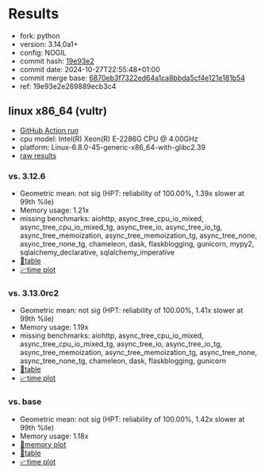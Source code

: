 # Results

- fork: python
- version: 3.14.0a1+
- config: NOGIL
- commit hash: [19e93e2](https://github.com/python/cpython/commit/19e93e2)
- commit date: 2024-10-27T22:55:48+01:00
- commit merge base: [6870eb3f7322ed64a1ca8bbda5cf4e121e181b54](https://github.com/python/cpython/commit/6870eb3f7322ed64a1ca8bbda5cf4e121e181b54)
- ref: 19e93e2e269889ecb3c4

## linux x86_64 (vultr)

- [GitHub Action run](https://github.com/facebookexperimental/free-threading-benchmarking/actions/runs/11545097848)
- cpu model: Intel(R) Xeon(R) E-2286G CPU @ 4.00GHz
- platform: Linux-6.8.0-45-generic-x86_64-with-glibc2.39
- [raw results](bm-20241027-vultr-x86_64-python-19e93e2e269889ecb3c4-3.14.0a1%2B-19e93e2.json)

### vs. 3.12.6

- Geometric mean: not sig (HPT: reliability of 100.00%, 1.39x slower at 99th %ile)
- Memory usage: 1.21x
- missing benchmarks: aiohttp, async_tree_cpu_io_mixed, async_tree_cpu_io_mixed_tg, async_tree_io, async_tree_io_tg, async_tree_memoization, async_tree_memoization_tg, async_tree_none, async_tree_none_tg, chameleon, dask, flaskblogging, gunicorn, mypy2, sqlalchemy_declarative, sqlalchemy_imperative
- [📄table](bm-20241027-vultr-x86_64-python-19e93e2e269889ecb3c4-3.14.0a1%2B-19e93e2-vs-3.12.6.md)
- [📈time plot](bm-20241027-vultr-x86_64-python-19e93e2e269889ecb3c4-3.14.0a1%2B-19e93e2-vs-3.12.6.svg)

### vs. 3.13.0rc2

- Geometric mean: not sig (HPT: reliability of 100.00%, 1.41x slower at 99th %ile)
- Memory usage: 1.19x
- missing benchmarks: aiohttp, async_tree_cpu_io_mixed, async_tree_cpu_io_mixed_tg, async_tree_io, async_tree_io_tg, async_tree_memoization, async_tree_memoization_tg, async_tree_none, async_tree_none_tg, chameleon, dask, flaskblogging, gunicorn
- [📄table](bm-20241027-vultr-x86_64-python-19e93e2e269889ecb3c4-3.14.0a1%2B-19e93e2-vs-3.13.0rc2.md)
- [📈time plot](bm-20241027-vultr-x86_64-python-19e93e2e269889ecb3c4-3.14.0a1%2B-19e93e2-vs-3.13.0rc2.svg)

### vs. base

- Geometric mean: not sig (HPT: reliability of 100.00%, 1.42x slower at 99th %ile)
- Memory usage: 1.18x
- [🧠memory plot](bm-20241027-vultr-x86_64-python-19e93e2e269889ecb3c4-3.14.0a1%2B-19e93e2-vs-base-mem.svg)
- [📄table](bm-20241027-vultr-x86_64-python-19e93e2e269889ecb3c4-3.14.0a1%2B-19e93e2-vs-base.md)
- [📈time plot](bm-20241027-vultr-x86_64-python-19e93e2e269889ecb3c4-3.14.0a1%2B-19e93e2-vs-base.svg)

